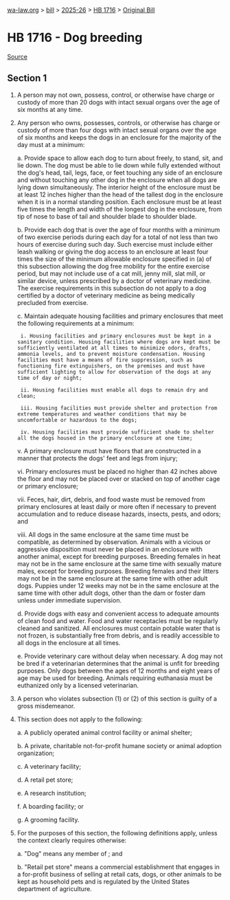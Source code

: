 [wa-law.org](/) > [bill](/bill/) > [2025-26](/bill/2025-26/) > [HB 1716](/bill/2025-26/hb/1716/) > [Original Bill](/bill/2025-26/hb/1716/1/)

# HB 1716 - Dog breeding

[Source](http://lawfilesext.leg.wa.gov/biennium/2025-26/Pdf/Bills/House%20Bills/1716.pdf)

## Section 1
1. A person may not own, possess, control, or otherwise have charge or custody of more than 20 dogs with intact sexual organs over the age of six months at any time.

2. Any person who owns, possesses, controls, or otherwise has charge or custody of more than four dogs with intact sexual organs over the age of six months and keeps the dogs in an enclosure for the majority of the day must at a minimum:

    a. Provide space to allow each dog to turn about freely, to stand, sit, and lie down. The dog must be able to lie down while fully extended without the dog's head, tail, legs, face, or feet touching any side of an enclosure and without touching any other dog in the enclosure when all dogs are lying down simultaneously. The interior height of the enclosure must be at least 12 inches higher than the head of the tallest dog in the enclosure when it is in a normal standing position. Each enclosure must be at least five times the length and width of the longest dog in the enclosure, from tip of nose to base of tail and shoulder blade to shoulder blade.

    b. Provide each dog that is over the age of four months with a minimum of two exercise periods during each day for a total of not less than two hours of exercise during such day. Such exercise must include either leash walking or giving the dog access to an enclosure at least four times the size of the minimum allowable enclosure specified in (a) of this subsection allowing the dog free mobility for the entire exercise period, but may not include use of a cat mill, jenny mill, slat mill, or similar device, unless prescribed by a doctor of veterinary medicine. The exercise requirements in this subsection do not apply to a dog certified by a doctor of veterinary medicine as being medically precluded from exercise.

    c. Maintain adequate housing facilities and primary enclosures that meet the following requirements at a minimum:

        i. Housing facilities and primary enclosures must be kept in a sanitary condition. Housing facilities where dogs are kept must be sufficiently ventilated at all times to minimize odors, drafts, ammonia levels, and to prevent moisture condensation. Housing facilities must have a means of fire suppression, such as functioning fire extinguishers, on the premises and must have sufficient lighting to allow for observation of the dogs at any time of day or night;

        ii. Housing facilities must enable all dogs to remain dry and clean;

        iii. Housing facilities must provide shelter and protection from extreme temperatures and weather conditions that may be uncomfortable or hazardous to the dogs;

        iv. Housing facilities must provide sufficient shade to shelter all the dogs housed in the primary enclosure at one time;

    v. A primary enclosure must have floors that are constructed in a manner that protects the dogs' feet and legs from injury;

    vi. Primary enclosures must be placed no higher than 42 inches above the floor and may not be placed over or stacked on top of another cage or primary enclosure;

    vii. Feces, hair, dirt, debris, and food waste must be removed from primary enclosures at least daily or more often if necessary to prevent accumulation and to reduce disease hazards, insects, pests, and odors; and

    viii. All dogs in the same enclosure at the same time must be compatible, as determined by observation. Animals with a vicious or aggressive disposition must never be placed in an enclosure with another animal, except for breeding purposes. Breeding females in heat may not be in the same enclosure at the same time with sexually mature males, except for breeding purposes. Breeding females and their litters may not be in the same enclosure at the same time with other adult dogs. Puppies under 12 weeks may not be in the same enclosure at the same time with other adult dogs, other than the dam or foster dam unless under immediate supervision.

    d. Provide dogs with easy and convenient access to adequate amounts of clean food and water. Food and water receptacles must be regularly cleaned and sanitized. All enclosures must contain potable water that is not frozen, is substantially free from debris, and is readily accessible to all dogs in the enclosure at all times.

    e. Provide veterinary care without delay when necessary. A dog may not be bred if a veterinarian determines that the animal is unfit for breeding purposes. Only dogs between the ages of 12 months and eight years of age may be used for breeding. Animals requiring euthanasia must be euthanized only by a licensed veterinarian.

3. A person who violates subsection (1) or (2) of this section is guilty of a gross misdemeanor.

4. This section does not apply to the following:

    a. A publicly operated animal control facility or animal shelter;

    b. A private, charitable not-for-profit humane society or animal adoption organization;

    c. A veterinary facility;

    d. A retail pet store;

    e. A research institution;

    f. A boarding facility; or

    g. A grooming facility.

5. For the purposes of this section, the following definitions apply, unless the context clearly requires otherwise:

    a. "Dog" means any member of ; and

    b. "Retail pet store" means a commercial establishment that engages in a for-profit business of selling at retail cats, dogs, or other animals to be kept as household pets and is regulated by the United States department of agriculture.
